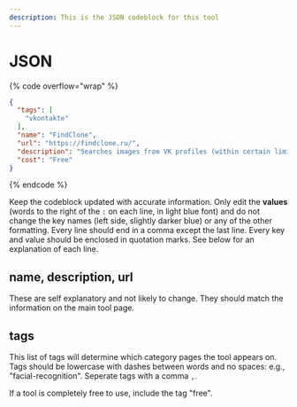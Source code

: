```yaml
---
description: This is the JSON codeblock for this tool
---
```


# JSON

{% code overflow="wrap" %}
```json
{
  "tags": [
    "vkontakte"
  ],
  "name": "FindClone",
  "url": "https://findclone.ru/",
  "description": "Searches images from VK profiles (within certain limits)",
  "cost": "Free"
}
```
{% endcode %}

Keep the codeblock updated with accurate information. Only edit the **values** (words to the right of the `:` on each line, in light blue font) and do not change the key names (left side, slightly darker blue) or any of the other formatting. Every line should end in a comma except the last line. Every key and value should be enclosed in quotation marks. See below for an explanation of each line.&#x20;

## name, description, url

These are self explanatory and not likely to change. They should match the information on the main tool page.

## tags

This list of tags will determine which category pages the tool appears on. Tags should be lowercase with dashes between words and no spaces: e.g., "facial-recognition". Seperate tags with a comma `,`.

If a tool is completely free to use, include the tag "free".

